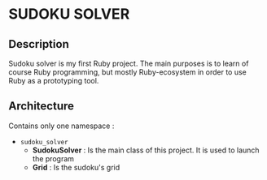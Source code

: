 SUDOKU SOLVER
=============

Description
-----------

Sudoku solver is my first Ruby project. The main purposes is to learn of course Ruby programming, but mostly Ruby-ecosystem in order to use Ruby as a prototyping tool.

Architecture
------------

Contains only one namespace :
  * `sudoku_solver`
    * **SudokuSolver** : Is the main class of this project. It is used to launch the program
    * **Grid** : Is the sudoku's grid
